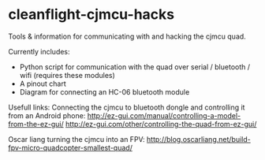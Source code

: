 # cleanflight-cjmcu-hacks
Tools & information for communicating with and hacking the cjmcu quad.

Currently includes:
  * Python script for communication with the quad over serial / bluetooth / wifi (requires these modules)
  * A pinout chart
  * Diagram for connecting an HC-06 bluetooth module

Usefull links:
Connecting the cjmcu to bluetooth dongle and controlling it from an Android phone:
http://ez-gui.com/manual/controlling-a-model-from-the-ez-gui/
http://ez-gui.com/other/controlling-the-quad-from-ez-gui/

Oscar liang turning the cjmcu into an FPV:
http://blog.oscarliang.net/build-fpv-micro-quadcopter-smallest-quad/
